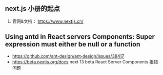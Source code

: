 ## next.js 小册的起点

1. 官网&文档： https://www.nextjs.cn/

## Using antd in React servers Components: Super expression must either be null or a function
- https://github.com/ant-design/ant-design/issues/38417
- https://beta.nextjs.org/docs next 13 beta React Server Components 报错问题
